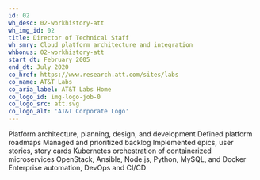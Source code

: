 ```yaml
---
id: 02
wh_desc: 02-workhistory-att
wh_img_id: 02
title: Director of Technical Staff
wh_smry: Cloud platform architecture and integration
whbonus: 02-workhistory-att
start_dt: February 2005
end_dt: July 2020
co_href: https://www.research.att.com/sites/labs
co_name: AT&T Labs
co_aria_label: AT&T Labs Home
co_logo_id: img-logo-job-0
co_logo_src: att.svg
co_logo_alt: 'AT&T Corporate Logo'
---
```

Platform architecture, planning, design, and development
Defined platform roadmaps
Managed and prioritized backlog
Implemented epics, user stories, story cards
Kubernetes orchestration of containerized microservices
OpenStack, Ansible, Node.js, Python, MySQL, and Docker
Enterprise automation, DevOps and CI/CD